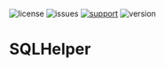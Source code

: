 ![license](https://img.shields.io/github/license/MrIvanPlays/SQLHelper.svg?style=for-the-badge)
![issues](https://img.shields.io/github/issues/MrIvanPlays/SQLHelper.svg?style=for-the-badge)
[![support](https://img.shields.io/discord/493674712334073878.svg?colorB=Blue&logo=discord&label=Support&style=for-the-badge)](https://mrivanplays.com/discord)
![version](https://img.shields.io/maven-metadata/v?label=latest%20version&metadataUrl=https%3A%2F%2Frepo.mrivanplays.com%2Frepository%2Fivan-snapshots%2Fcom%2Fmrivanplays%2Fsql-helper%2Fmaven-metadata.xml&style=for-the-badge)
# SQLHelper